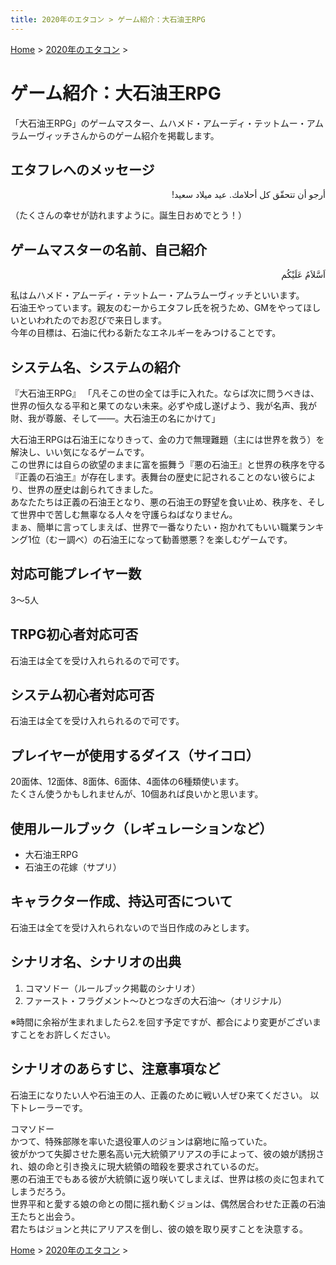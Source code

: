 ```yaml
---
title: 2020年のエタコン > ゲーム紹介：大石油王RPG
---
```

[Home](../) > [2020年のエタコン](index.md) >

# ゲーム紹介：大石油王RPG

「大石油王RPG」のゲームマスター、ムハメド・アムーディ・テットムー・アムラムーヴィッチさんからのゲーム紹介を掲載します。

## エタフレへのメッセージ

<p lang="ar" style="unicode-bidi: embed; direction: rtl;">أرجو أن تتحقّق كل أحلامك. عيد ميلاد سعيد!</p>

（たくさんの幸せが訪れますように。誕生日おめでとう！）

## ゲームマスターの名前、自己紹介

<p lang="ar" style="unicode-bidi: embed; direction: rtl;">اَسَّلاَمُ عَلَيْكُم</p>

私はムハメド・アムーディ・テットムー・アムラムーヴィッチといいます。  
石油王やっています。親友のむーからエタフレ氏を祝うため、GMをやってほしいといわれたのでお忍びで来日します。  
今年の目標は、石油に代わる新たなエネルギーをみつけることです。

## システム名、システムの紹介

『大石油王RPG』
「凡そこの世の全ては手に入れた。ならば次に問うべきは、世界の恒久なる平和と果てのない未来。必ずや成し遂げよう、我が名声、我が財、我が尊厳、そして――。大石油王の名にかけて」

大石油王RPGは石油王になりきって、金の力で無理難題（主には世界を救う）を解決し、いい気になるゲームです。  
この世界には自らの欲望のままに富を振舞う『悪の石油王』と世界の秩序を守る『正義の石油王』が存在します。表舞台の歴史に記されることのない彼らにより、世界の歴史は創られてきました。  
あなたたちは正義の石油王となり、悪の石油王の野望を食い止め、秩序を、そして世界中で苦しむ無辜なる人々を守護らねばなりません。  
まぁ、簡単に言ってしまえば、世界で一番なりたい・抱かれてもいい職業ランキング1位（むー調べ）の石油王になって勧善懲悪？を楽しむゲームです。

## 対応可能プレイヤー数

3～5人

## TRPG初心者対応可否

石油王は全てを受け入れられるので可です。

## システム初心者対応可否

石油王は全てを受け入れられるので可です。

## プレイヤーが使用するダイス（サイコロ）

20面体、12面体、8面体、6面体、4面体の6種類使います。  
たくさん使うかもしれませんが、10個あれば良いかと思います。

## 使用ルールブック（レギュレーションなど）

- 大石油王RPG
- 石油王の花嫁（サプリ）

## キャラクター作成、持込可否について

石油王は全てを受け入れられないので当日作成のみとします。

## シナリオ名、シナリオの出典

1. コマソドー（ルールブック掲載のシナリオ）
1. ファースト・フラグメント～ひとつなぎの大石油～（オリジナル）

※時間に余裕が生まれましたら2.を回す予定ですが、都合により変更がございますことをお許しください。

## シナリオのあらすじ、注意事項など
石油王になりたい人や石油王の人、正義のために戦い人ぜひ来てください。
以下トレーラーです。

コマソドー  
かつて、特殊部隊を率いた退役軍人のジョンは窮地に陥っていた。  
彼がかつて失脚させた悪名高い元大統領アリアスの手によって、彼の娘が誘拐され、娘の命と引き換えに現大統領の暗殺を要求されているのだ。  
悪の石油王でもある彼が大統領に返り咲いてしまえば、世界は核の炎に包まれてしまうだろう。  
世界平和と愛する娘の命との間に揺れ動くジョンは、偶然居合わせた正義の石油王たちと出会う。  
君たちはジョンと共にアリアスを倒し、彼の娘を取り戻すことを決意する。

[Home](../) > [2020年のエタコン](index.md) >
